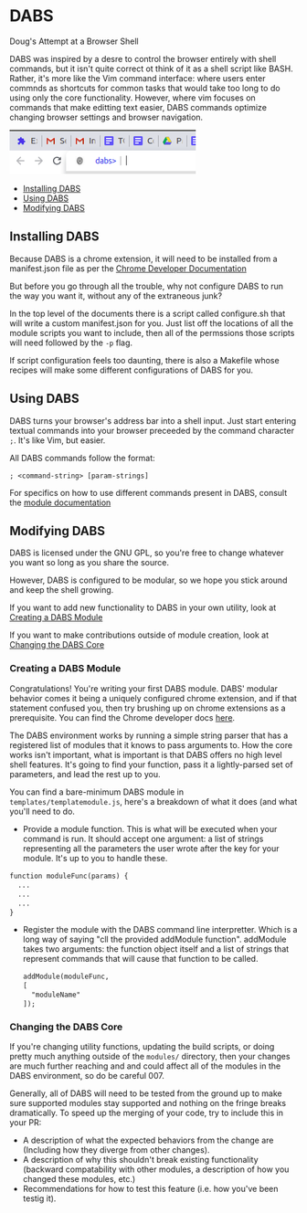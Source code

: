 # DABS
Doug's Attempt at a Browser Shell

DABS was inspired by a desre to control the browser entirely with shell commands,
but it isn't quite correct ot think of it as a shell script like BASH. Rather, it's
more like the Vim command interface: where users enter commnds as shortcuts for common
tasks that would take too long to do using only the core functionality. However,
where vim focuses on commands that make editting text easier, DABS commands optimize
changing browser settings and browser navigation.

![DABS shell prompt](images/dabs-prompt.png)

* [Installing DABS](installing-dabs)
* [Using DABS](#using-dabs)
* [Modifying DABS](#modifying-dabs)

## Installing DABS

Because DABS is a chrome extension, it will need to be installed from 
a manifest.json file as per the
[Chrome Developer Documentation](https://developer.chrome.com/extensions/external_extensions)

But before you go through all the trouble, why not configure DABS to
run the way you want it, without any of the extraneous junk?

In the top level of the documents there is a script called configure.sh
that will write a custom manifest.json for you.
Just list off the locations of all the module scripts you want to
include, then all of the permssions those scripts will need followed
by the `-p` flag.

If script configuration feels too daunting, there is also a Makefile
whose recipes will make some different configurations of DABS for you.


## Using DABS

DABS turns your browser's address bar into a shell input. Just start
entering textual commands into your browser preceeded by the command
character `;`. It's like Vim, but easier.

All DABS commands follow the format:
```
; <command-string> [param-strings]
```

For specifics on how to use different commands present in DABS,
consult the [module documentation](all-modules.md)


## Modifying DABS

DABS is licensed under the GNU GPL, so you're free to change whatever
you want so long as you share the source.

However, DABS is configured to be modular, so we hope you stick around
and keep the shell growing.

If you want to add new functionality to DABS in your own utility,
look at [Creating a DABS Module](#creating-a-dabs-module)

If you want to make contributions outside of module creation, look
at [Changing the DABS Core](#changing-the-dabs-core)

### Creating a DABS Module

Congratulations! You're writing your first DABS module. DABS' modular
behavior comes it being a uniquely configured chrome extension, and if
that statement confused you, then try brushing up on chrome extensions
as a prerequisite. You can find the Chrome developer docs
[here](https://developer.chrome.com/extensions/getstarted).

The DABS environment works by running a simple string parser that
has a registered list of modules that it knows to pass arguments to.
How the core works isn't important, what is important is that DABS
offers  no high level shell features. It's going to find your
function, pass it a lightly-parsed set of parameters, and lead the
rest up to you.

You can find a bare-minimum DABS module in
`templates/templatemodule.js`, here's a breakdown of what it does (and
what you'll need to do.

- Provide a module function. This is what will be executed when your
  command is run. It should accept one argument: a list of strings
  representing all the parameters the user wrote after the key for
  your module. It's up to you to handle these.
 ```
 function moduleFunc(params) {
   ...
   ...
   ...
 }
 ```
- Register the module with the DABS command line interpretter. Which
  is a long way of saying "cll the provided addModule function".
  addModule takes two arguments: the function object itself and a list
  of strings that represent commands that will cause that function to 
  be called.
  ```
  addModule(moduleFunc,
  [
    "moduleName"
  ]);
  ```

### Changing the DABS Core

If you're changing utility functions, updating the build scripts, or
doing pretty much anything outside of the `modules/` directory, then
your changes are much further reaching and and could affect all of the
modules in the DABS environment, so do be careful 007.

Generally, all of DABS will need to be tested from the ground up to
make sure supported modules stay supported and nothing on the fringe
breaks dramatically. To speed up the merging of your code, try to
include this in your PR:

* A description of what the expected behaviors from the change are
  (Including how they diverge from other changes).
* A description of why this shouldn't break existing functionality
  (backward compatability with other modules, a description of how you
  changed these modules, etc.)
* Recommendations for how to test this feature (i.e. how you've been
  testig it).
